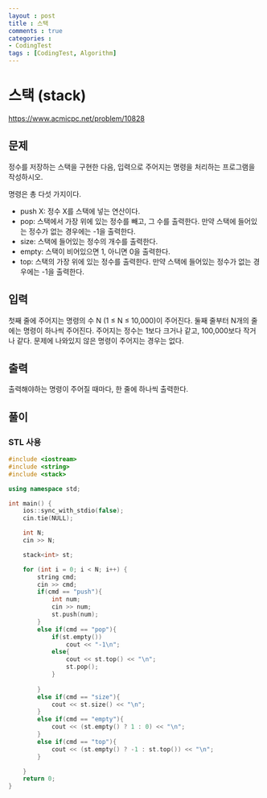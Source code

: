```yaml
---
layout : post
title : 스택
comments : true
categories : 
- CodingTest
tags : [CodingTest, Algorithm]
---
```


# 스택 (stack)
https://www.acmicpc.net/problem/10828

## 문제

정수를 저장하는 스택을 구현한 다음, 입력으로 주어지는 명령을 처리하는 프로그램을 작성하시오.

명령은 총 다섯 가지이다.

- push X: 정수 X를 스택에 넣는 연산이다.
- pop: 스택에서 가장 위에 있는 정수를 빼고, 그 수를 출력한다. 만약 스택에 들어있는 정수가 없는 경우에는 -1을 출력한다.
- size: 스택에 들어있는 정수의 개수를 출력한다.
- empty: 스택이 비어있으면 1, 아니면 0을 출력한다.
- top: 스택의 가장 위에 있는 정수를 출력한다. 만약 스택에 들어있는 정수가 없는 경우에는 -1을 출력한다.

## 입력

첫째 줄에 주어지는 명령의 수 N (1 ≤ N ≤ 10,000)이 주어진다. 둘째 줄부터 N개의 줄에는 명령이 하나씩 주어진다. 주어지는 정수는 1보다 크거나 같고, 100,000보다 작거나 같다. 문제에 나와있지 않은 명령이 주어지는 경우는 없다.

## 출력

출력해야하는 명령이 주어질 때마다, 한 줄에 하나씩 출력한다.

## 풀이

### STL 사용

```cpp
#include <iostream>
#include <string>
#include <stack>

using namespace std;

int main() {
    ios::sync_with_stdio(false);
    cin.tie(NULL);

    int N;
    cin >> N;

    stack<int> st;

    for (int i = 0; i < N; i++) {
        string cmd;
        cin >> cmd;
		if(cmd == "push"){
			int num;
			cin >> num;
			st.push(num);
		}
		else if(cmd == "pop"){
			if(st.empty())
				cout << "-1\n";
			else{
				cout << st.top() << "\n";
				st.pop();
			}
				
		}
		else if(cmd == "size"){
			cout << st.size() << "\n";
		}
		else if(cmd == "empty"){
			cout << (st.empty() ? 1 : 0) << "\n";
		}
		else if(cmd == "top"){
			cout << (st.empty() ? -1 : st.top()) << "\n";
		}

    }
    return 0;
}

```
